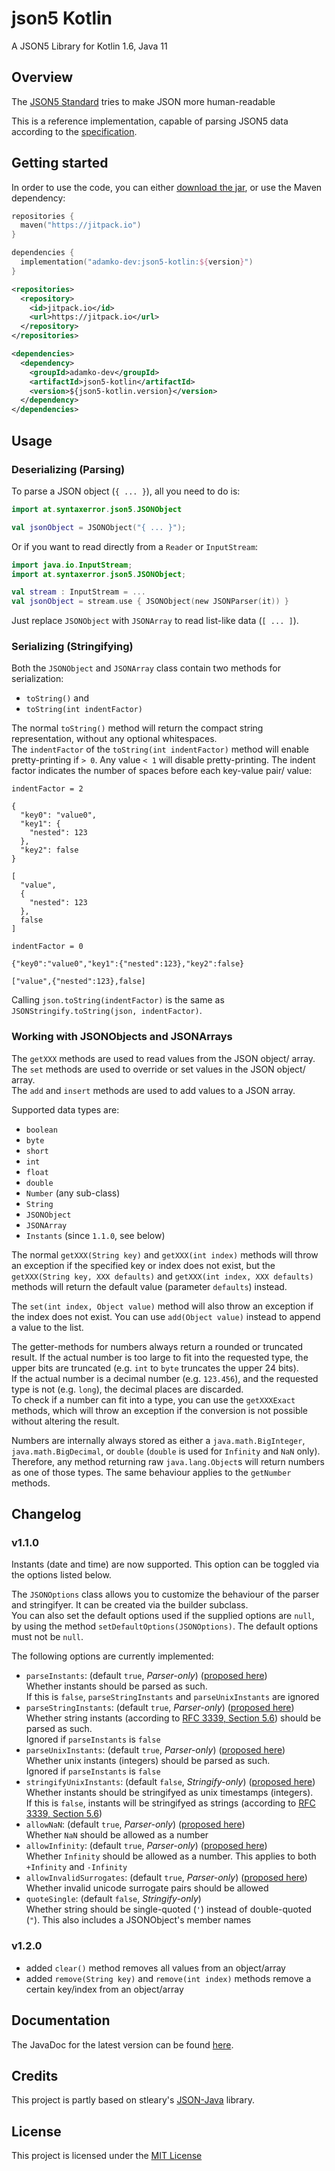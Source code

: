 # json5 Kotlin

A JSON5 Library for Kotlin 1.6, Java 11  

## Overview

The [JSON5 Standard](https://json5.org/) tries to make JSON more human-readable  

This is a reference implementation, capable of parsing JSON5 data according to the [specification](https://spec.json5.org/).

## Getting started

In order to use the code, you can either [download the jar](https://github.com/Synt4xErr0r4/json5/releases/download/1.2.0/json5-1.2.0.jar), or use the Maven dependency:

```kotlin
repositories {
  maven("https://jitpack.io")
}

dependencies {
  implementation("adamko-dev:json5-kotlin:${version}")
}
```


```xml
<repositories>
  <repository>
    <id>jitpack.io</id>
    <url>https://jitpack.io</url>
  </repository>
</repositories>

<dependencies>
  <dependency>
    <groupId>adamko-dev</groupId>
    <artifactId>json5-kotlin</artifactId>
    <version>${json5-kotlin.version}</version>
  </dependency>
</dependencies>
```

## Usage

### Deserializing (Parsing)

To parse a JSON object (`{ ... }`), all you need to do is:
```kotlin
import at.syntaxerror.json5.JSONObject

val jsonObject = JSONObject("{ ... }");
```

Or if you want to read directly from a `Reader` or `InputStream`:
```kotlin
import java.io.InputStream;
import at.syntaxerror.json5.JSONObject;

val stream : InputStream = ...
val jsonObject = stream.use { JSONObject(new JSONParser(it)) }

```

Just replace `JSONObject` with `JSONArray` to read list-like data (`[ ... ]`).  

### Serializing (Stringifying)

Both the `JSONObject` and `JSONArray` class contain two methods for serialization:
- `toString()` and
- `toString(int indentFactor)`

The normal `toString()` method will return the compact string representation, without any optional whitespaces.  
The `indentFactor` of the `toString(int indentFactor)` method will enable pretty-printing if `> 0`.
Any value `< 1` will disable pretty-printing. The indent factor indicates the number of spaces before each key-value pair/ value:

`indentFactor = 2`
```json5
{
  "key0": "value0",
  "key1": {
    "nested": 123
  },
  "key2": false
}

[
  "value",
  {
    "nested": 123
  },
  false
]
```

`indentFactor = 0`
```json5
{"key0":"value0","key1":{"nested":123},"key2":false}

["value",{"nested":123},false]
```

Calling `json.toString(indentFactor)` is the same as `JSONStringify.toString(json, indentFactor)`.

### Working with JSONObjects and JSONArrays

The `getXXX` methods are used to read values from the JSON object/ array.  
The `set` methods are used to override or set values in the JSON object/ array.  
The `add` and `insert` methods are used to add values to a JSON array.  

Supported data types are:
- `boolean`
- `byte`
- `short`
- `int`
- `float`
- `double`
- `Number` (any sub-class)
- `String`
- `JSONObject`
- `JSONArray`
- `Instants` (since `1.1.0`, see below)

The normal `getXXX(String key)` and `getXXX(int index)` methods will throw an exception if the specified key or index does not exist, but the
`getXXX(String key, XXX defaults)` and `getXXX(int index, XXX defaults)` methods will return the default value (parameter `defaults`) instead.  
  
The `set(int index, Object value)` method will also throw an exception if the index does not exist. You can use `add(Object value)` instead to append a value to the list.

The getter-methods for numbers always return a rounded or truncated result.
If the actual number is too large to fit into the requested type, the upper bits are truncated (e.g. `int` to `byte` truncates the upper 24 bits).  
If the actual number is a decimal number (e.g. `123.456`), and the requested type is not (e.g. `long`), the decimal places are discarded.  
To check if a number can fit into a type, you can use the `getXXXExact` methods, which will throw an exception if the conversion is not possible without altering the result.  

Numbers are internally always stored as either a `java.math.BigInteger`, `java.math.BigDecimal`, or `double` (`double` is used for `Infinity` and `NaN` only). Therefore, any method
returning raw `java.lang.Object`s will return numbers as one of those types. The same behaviour applies to the `getNumber` methods.

## Changelog
### v1.1.0

Instants (date and time) are now supported. This option can be toggled via the options listed below.

The `JSONOptions` class allows you to customize the behaviour of the parser and stringifyer. It can be created via the builder subclass.  
You can also set the default options used if the supplied options are `null`, by using the method `setDefaultOptions(JSONOptions)`. The default options must not be `null`.

The following options are currently implemented:

- `parseInstants`: (default `true`, *Parser-only*) ([proposed here](https://github.com/json5/json5-spec/issues/4))  
    Whether instants should be parsed as such.  
    If this is `false`, `parseStringInstants` and `parseUnixInstants` are ignored
- `parseStringInstants`: (default `true`, *Parser-only*) ([proposed here](https://github.com/json5/json5-spec/issues/4))  
    Whether string instants (according to [RFC 3339, Section 5.6](https://datatracker.ietf.org/doc/html/rfc3339#section-5.6)) should be parsed as such.  
    Ignored if `parseInstants` is `false`
- `parseUnixInstants`: (default `true`, *Parser-only*) ([proposed here](https://github.com/json5/json5-spec/issues/4))  
    Whether unix instants (integers) should be parsed as such.  
    Ignored if `parseInstants` is `false`
- `stringifyUnixInstants`: (default `false`, *Stringify-only*) ([proposed here](https://github.com/json5/json5-spec/issues/4))  
    Whether instants should be stringifyed as unix timestamps (integers).  
    If this is `false`, instants will be stringifyed as strings (according to [RFC 3339, Section 5.6](https://datatracker.ietf.org/doc/html/rfc3339#section-5.6))
- `allowNaN`: (default `true`, *Parser-only*) ([proposed here](https://github.com/json5/json5-spec/issues/24))  
    Whether `NaN` should be allowed as a number
- `allowInfinity`: (default `true`, *Parser-only*) ([proposed here](https://github.com/json5/json5-spec/issues/24))  
    Whether `Infinity` should be allowed as a number. This applies to both `+Infinity` and `-Infinity`
- `allowInvalidSurrogates`: (default `true`, *Parser-only*) ([proposed here](https://github.com/json5/json5-spec/issues/12))  
    Whether invalid unicode surrogate pairs should be allowed
- `quoteSingle`: (default `false`, *Stringify-only*)  
    Whether string should be single-quoted (`'`) instead of double-quoted (`"`). This also includes a JSONObject's member names

### v1.2.0

- added `clear()` method 
	removes all values from an object/array
- added `remove(String key)` and `remove(int index)` methods
	remove a certain key/index from an object/array

## Documentation

The JavaDoc for the latest version can be found [here](https://javadoc.syntaxerror.at/json5/latest).

## Credits

This project is partly based on stleary's [JSON-Java](https://github.com/stleary/JSON-java) library.

## License

This project is licensed under the [MIT License](https://github.com/Synt4xErr0r4/json5/blob/main/LICENSE)
